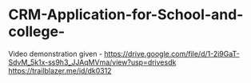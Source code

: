 # CRM-Application-for-School-and-college-
Video demonstration given - https://drive.google.com/file/d/1-2i9GaT-SdvM_5k1x-ss9h3_JJAqMVma/view?usp=drivesdk
https://trailblazer.me/id/dk0312
